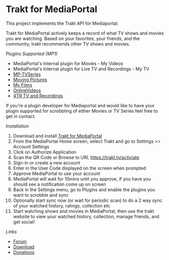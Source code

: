 Trakt for MediaPortal
=====================

This project implements the Trakt API for Mediaportal.

Trakt for MediaPortal actively keeps a record of what TV shows and movies you are watching. Based on your favorites, your friends, and the community, trakt recommends other TV shows and movies.

*Plugins Supported (MP1)*

* MediaPortal's Internal plugin for Movies - My Videos
* MediaPortal's Internal plugin for Live TV and Recordings - My TV
* [MP-TVSeries](http://code.google.com/p/mptvseries/)
* [Moving Pictures](http://code.google.com/p/moving-pictures/)
* [My Films](http://code.google.com/p/my-films/)
* [OnlineVideos](http://code.google.com/p/mp-onlinevideos2/)
* [4TR TV and Recordings](http://www.4therecord.eu/)

If you're a plugin developer for Mediaportal and would like to have your plugin supported for scrobbling of either Movies or TV Series feel free to get in contact.

*Installation*

1. Download and install [Trakt for MediaPortal](http://www.team-mediaportal.com/extensions/trakt)
2. From the MediaPortal Home screen, select Trakt and go to Settings >> Account Settings
3. Click on Authorize Application
4. Scan the QR Code or Browse to URL https://trakt.tv/activiate
5. Sign-in or create a new account
6. Enter in the User Code displayed on the screen when prompted
7. Approve MediaPortal to use your account
8. MediaPortal will wait for 10mins until you approve, if you have you should see a notification come up on screen
9. Back in the Settings menu, go to Plugins and enable the plugins you want to scrobble and sync
10. Optionally start sync now (or wait for periodic scan) to do a 2 way sync of your watched history, ratings, collection etc
11. Start watching shows and movies in MediaPortal, then use the trakt website to view your watched history, collection, manage friends, and get social!

*Links*

* [Forum](http://forum.team-mediaportal.com/forums/trakt.548/)
* [Download](http://www.team-mediaportal.com/extensions/movies-videos/trakt)
* [Donations](https://www.paypal.me/damienlhaynes)
